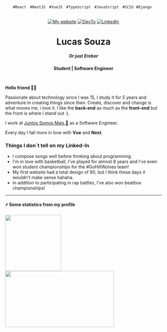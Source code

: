 <p align="center">
  <code>#React</code> &nbsp; <code>#NextJS</code> &nbsp; <code>#VueJS</code> &nbsp; <code>#TypeScript</code> &nbsp; <code>#JavaScript</code> &nbsp; <code>#SCSS</code> &nbsp;<code>#Django</code> &nbsp;
</p>

<br/>

<!-- Icons -->
<div align="center">
  <a href="https://www.oerebor.dev/" title="Learn With Me">
    <img alt="My website" src="https://img.shields.io/badge/oerebor.dev-%20-red"></a>
  <a href="https://dev.to/deverebor" title="Follow Me">
    <img src="https://img.shields.io/badge/Dev.To-%20%20-orange" alt="DevTo" /></a>
  <a href="https://www.linkedin.com/in/lucas-souza-dev/" title="Conect with me">
    <img alt="LinkedIn" src="https://img.shields.io/badge/Linked--In-%20%20%20%20-blue"></a>
</div>

<!-- Title -->
<div align="center">
  <h1>Lucas Souza</h1>
  <h5>Or just Erebor</h5>
  <p><b>Student | Software Engineer</b></p>
</div>

<!-- Main Content -->
<p align="justify">
  &nbsp;&nbsp;&nbsp;

   <b>Hello friend 👋🏽</b>
   
   Passionate about technology since I was 15, I study it for 5 years and
   adventure in creating things since then. Create, discover and change is
   what moves me, i love it. I like the **back-end** as much as the
   **front-end** but the front is where I stand out :).

   I work at <a href="https://loja.juntossomosmais.com.br/home" target="_blank">Juntos Somos Mais 🧡</a> as a Software Engineer.

   Every day I fall more in love with **Vue** and **Next**.
</p>


### Things I don´t tell on my Linked-In

- I compose songs well before thinking about programming.
- I'm in love with basketball, I've played for almost 8 years and I've even won student championships for the #GoHillWolves team!
- My first website had a total design of 90, but I think these days it wouldn't make sense hahaha.
- In addition to participating in rap battles, I've also won beatbox championships!

---

#### ⚡ Some statistics from my profile

<div>
  <a href="https://github.com/deverebor">
        <img height="180em" width="auto" src="https://github-readme-stats.vercel.app/api?username=deverebor&show_icons=true&theme=dark&include_all_commits=true&count_private=true"/>
   <img height="180em" width="350px" src="https://github-readme-stats.vercel.app/api/top-langs/?username=deverebor&layout=compact&langs_count=6&theme=dark"/>
  </a>
</div>